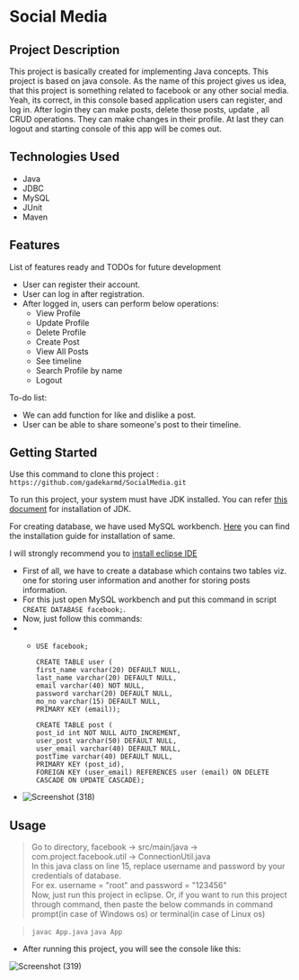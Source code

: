 # Social Media 

## Project Description

This project is basically created for implementing Java concepts. This project is based on java console. As the name of this project gives us idea, that this project is something related to facebook or any other social media. Yeah, its correct, in this console based application users can register, and log in. After login they can make posts, delete those posts, update , all CRUD operations. They can make changes in their profile. At last they can logout and starting console of this app will be comes out.

## Technologies Used

* Java
* JDBC
* MySQL
* JUnit
* Maven

## Features

List of features ready and TODOs for future development
* User can register their account.
* User can log in after registration.
* After logged in, users can perform below operations:
  - View Profile 	
  - Update Profile 	
  - Delete Profile
  - Create Post 	
  - View All Posts 	
  - See timeline
  - Search Profile by name 	
  - Logout


To-do list:
* We can add function for like and dislike a post.
* User can be able to share someone's post to their timeline.

## Getting Started
   
Use this command to clone this project : `https://github.com/gadekarmd/SocialMedia.git`

To run this project, your system must have JDK installed. You can refer [this document](https://www.oracle.com/java/technologies/downloads/#jdk18-windows) for installation of JDK.

For creating database, we have used MySQL workbench. [Here](https://dev.mysql.com/downloads/workbench/) you can find the installation guide for installation of same.

I will strongly recommend you to [install eclipse IDE](https://www.eclipse.org/downloads/packages/installer)


- First of all, we have to create a database which contains two tables viz. one for storing user information and another for storing posts information.
- For this just open MySQL workbench and put this command in script `CREATE DATABASE facebook;`.
- Now, just follow this commands: 
- - ```
    USE facebook;
    
    CREATE TABLE user (
    first_name varchar(20) DEFAULT NULL,
    last_name varchar(20) DEFAULT NULL,
    email varchar(40) NOT NULL,
    password varchar(20) DEFAULT NULL,
    mo_no varchar(15) DEFAULT NULL,
    PRIMARY KEY (email));

    CREATE TABLE post (
    post_id int NOT NULL AUTO_INCREMENT,
    user_post varchar(50) DEFAULT NULL,
    user_email varchar(40) DEFAULT NULL,
    postTime varchar(40) DEFAULT NULL,
    PRIMARY KEY (post_id),
    FOREIGN KEY (user_email) REFERENCES user (email) ON DELETE CASCADE ON UPDATE CASCADE);
    ```
- ![Screenshot (318)](https://user-images.githubusercontent.com/67138334/184426131-4a69a7ef-431e-42e5-a988-e296f162ff3e.png)

## Usage

> Go to directory, facebook -> src/main/java -> com.project.facebook.util -> ConnectionUtil.java <br>
> In this java class on line 15, replace username and password by your credentials of database. <br>
> For ex. username = "root" and password = "123456" <br>
> Now, just run this project in eclipse.
> Or, if you want to run this project through command, then paste the below commands in command prompt(in case of Windows os) or terminal(in case of Linux os)

> `javac App.java`
> `java App`
  
- After running this project, you will see the console like this:

![Screenshot (319)](https://user-images.githubusercontent.com/67138334/184428765-88a903c6-a793-4b69-9601-075e61b04e29.png)

